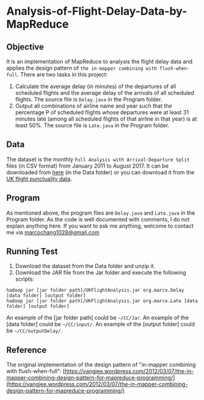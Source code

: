 # Analysis-of-Flight-Delay-Data-by-MapReduce

## Objective
It is an implementation of MapReduce to analysis the flight delay data and applies the design pattern of `the in-mapper combining with flush-when-full`. There are two tasks in this project: 
1. Calculate the average delay (in minutes) of the departures of all scheduled flights and the average delay of the arrivals of all scheduled flights. The source file is `Delay.java` in the Program folder.
2. Output all combinations of airline name and year such that the percentage P of scheduled flights whose departures were at least 31 minutes late (among all scheduled flights of that airline in that year) is at least 50%. The source file is `Late.java` in the Program folder.

## Data
The dataset is the monthly `Full Analysis with Arrival-Departure Split` files (in CSV format) from January 2011 to August 2017. It can be downloaded from [here](Data/FlightDelayData.zip) (in the Data folder) or you can download it from the [UK flight punctuality data](http://www.caa.co.uk/Data-and-analysis/UK-aviation-market/Flight-reliability/Datasets/UK-flight-punctuality-data/).

## Program
As mentioned above, the program files are `Delay.java` and `Late.java` in the Program folder. As the code is well documented with comments, I do not explain anything here. If you want to ask me anything, welcome to contact me via [marcochang1028@gmail.com](mailto:marcochang1028@gmail.com)

## Running Test
1. Download the dataset from the Data folder and unzip it.
2. Download the JAR file from the Jar folder and execute the following scripts:
```
hadoop jar [jar folder path]/UKFlightAnalysis.jar org.marco.Delay [data folder] [output folder]
hadoop jar [jar folder path]/UKFlightAnalysis.jar org.marco.Late [data folder] [output folder]
```
An example of the [jar folder path] could be `~/CC/Jar`. An example of the [data folder] could be `~/CC/input/`. An example of the [output folder] could be `~/CC/outputDelay/`.

## Reference
The original implementation of the design pattern of "in-mapper combining with flush-when-full": [https://vangjee.wordpress.com/2012/03/07/the-in-mapper-combining-design-pattern-for-mapreduce-programming/](https://vangjee.wordpress.com/2012/03/07/the-in-mapper-combining-design-pattern-for-mapreduce-programming/)

